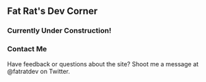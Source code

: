 ## Fat Rat's Dev Corner

### Currently Under Construction!


### Contact Me

Have feedback or questions about the site? Shoot me a message at @fatratdev on Twitter.
